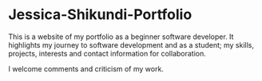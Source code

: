 # Jessica-Shikundi-Portfolio
This is a website of my portfolio as a beginner software developer. It highlights my journey to software development and as a student; my skills, projects, interests and contact information for collaboration. 

I welcome comments and criticism of my work.
